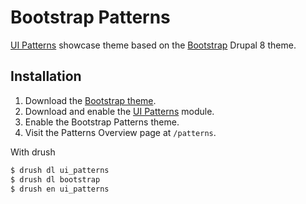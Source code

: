 # Bootstrap Patterns

[UI Patterns](https://www.drupal.org/project/ui_patterns) showcase theme based on the
[Bootstrap](https://www.drupal.org/project/bootstrap) Drupal 8 theme.
 
## Installation

1. Download the [Bootstrap theme](https://www.drupal.org/project/bootstrap).
2. Download and enable the [UI Patterns](https://www.drupal.org/project/ui_patterns) module.
3. Enable the Bootstrap Patterns theme.
4. Visit the Patterns Overview page at `/patterns`.

With drush

```bash
$ drush dl ui_patterns
$ drush dl bootstrap
$ drush en ui_patterns
```
